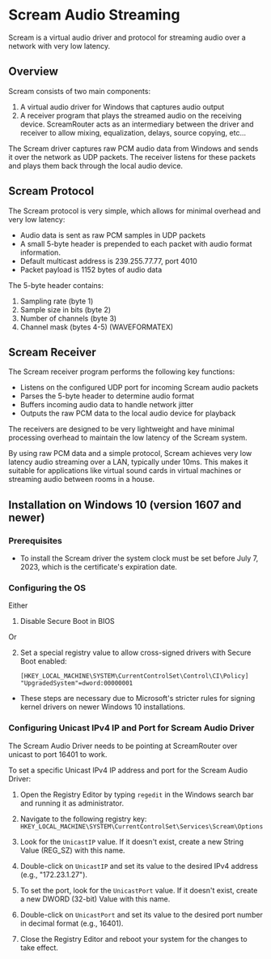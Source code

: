 # Scream Audio Streaming

Scream is a virtual audio driver and protocol for streaming audio over a network with very low latency.

## Overview

Scream consists of two main components:

1. A virtual audio driver for Windows that captures audio output 
2. A receiver program that plays the streamed audio on the receiving device. ScreamRouter acts as an intermediary between the driver and receiver to allow mixing, equalization, delays, source copying, etc...

The Scream driver captures raw PCM audio data from Windows and sends it over the network as UDP packets. The receiver listens for these packets and plays them back through the local audio device.

## Scream Protocol

The Scream protocol is very simple, which allows for minimal overhead and very low latency:

- Audio data is sent as raw PCM samples in UDP packets
- A small 5-byte header is prepended to each packet with audio format information.
- Default multicast address is 239.255.77.77, port 4010
- Packet payload is 1152 bytes of audio data

The 5-byte header contains:

1. Sampling rate (byte 1)
2. Sample size in bits (byte 2)  
3. Number of channels (byte 3)
4. Channel mask (bytes 4-5) (WAVEFORMATEX)

## Scream Receiver

The Scream receiver program performs the following key functions:

- Listens on the configured UDP port for incoming Scream audio packets
- Parses the 5-byte header to determine audio format
- Buffers incoming audio data to handle network jitter
- Outputs the raw PCM data to the local audio device for playback

The receivers are designed to be very lightweight and have minimal processing overhead to maintain the low latency of the Scream system.

By using raw PCM data and a simple protocol, Scream achieves very low latency audio streaming over a LAN, typically under 10ms. This makes it suitable for applications like virtual sound cards in virtual machines or streaming audio between rooms in a house.


## Installation on Windows 10 (version 1607 and newer)

### Prerequisites
- To install the Scream driver the system clock must be set before July 7, 2023, which is the certificate's expiration date.

### Configuring the OS
Either

1) Disable Secure Boot in BIOS

Or

2) Set a special registry value to allow cross-signed drivers with Secure Boot enabled:
    ```
    [HKEY_LOCAL_MACHINE\SYSTEM\CurrentControlSet\Control\CI\Policy]
    "UpgradedSystem"=dword:00000001
    ```

* These steps are necessary due to Microsoft's stricter rules for signing kernel drivers on newer Windows 10 installations.

### Configuring Unicast IPv4 IP and Port for Scream Audio Driver

The Scream Audio Driver needs to be pointing at ScreamRouter over unicast to port 16401 to work.

To set a specific Unicast IPv4 IP address and port for the Scream Audio Driver:

1. Open the Registry Editor by typing `regedit` in the Windows search bar and running it as administrator.

2. Navigate to the following registry key:
   `HKEY_LOCAL_MACHINE\SYSTEM\CurrentControlSet\Services\Scream\Options`

3. Look for the `UnicastIP` value. If it doesn't exist, create a new String Value (REG_SZ) with this name.

4. Double-click on `UnicastIP` and set its value to the desired IPv4 address (e.g., "172.23.1.27").

5. To set the port, look for the `UnicastPort` value. If it doesn't exist, create a new DWORD (32-bit) Value with this name.

6. Double-click on `UnicastPort` and set its value to the desired port number in decimal format (e.g., 16401).

7. Close the Registry Editor and reboot your system for the changes to take effect.
